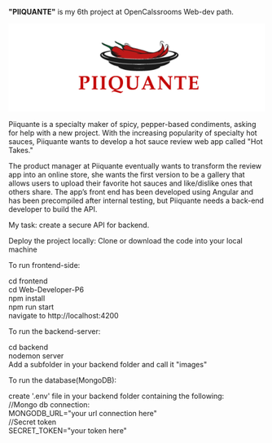 <strong>"PIIQUANTE"</strong> is my 6th project at OpenCalssrooms Web-dev path.

![Alt Text](piiquant-pic.png)


Piiquante is a specialty maker of spicy, pepper-based condiments, asking for help with a new project. With the increasing popularity of specialty hot sauces, Piiquante wants to develop a hot sauce review web app called "Hot Takes."

The product manager at Piiquante eventually wants to transform the review app into an online store, she wants the first version to be a gallery that allows users to upload their favorite hot sauces and like/dislike ones that others share. The app’s front end has been developed using Angular and has been precompiled after internal testing, but Piiquante needs a back-end developer to build the API.

My task: create a secure API for backend.

Deploy the project locally:
Clone or download the code into your local machine

To run frontend-side:

cd frontend<br>
cd Web-Developer-P6<br>
npm install<br>
npm run start<br>
navigate to http://localhost:4200

To run the backend-server:

cd backend<br>
nodemon server<br>
Add a subfolder in your backend folder and call it "images" 

To run the database(MongoDB):

create '.env' file in your backend folder containing the following:<br>
    //Mongo db connection:<br>
    MONGODB_URL="your url connection here"<br>
    //Secret token<br>
    SECRET_TOKEN="your token here"



